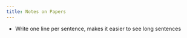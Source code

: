 ```yaml
---
title: Notes on Papers
---
```


- Write one line per sentence, makes it easier to see long sentences
